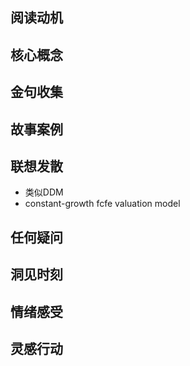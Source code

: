## 阅读动机

## 核心概念

## 金句收集

## 故事案例

## 联想发散
- 类似DDM
- constant-growth fcfe valuation model
## 任何疑问

## 洞见时刻

## 情绪感受

## 灵感行动